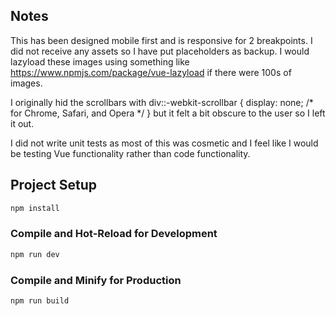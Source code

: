 ## Notes

This has been designed mobile first and is responsive for 2 breakpoints. I did not receive any assets so I have put placeholders as backup. I would lazyload these images using something like https://www.npmjs.com/package/vue-lazyload if there were 100s of images. 

I originally hid the scrollbars with div::-webkit-scrollbar {
  display: none; /* for Chrome, Safari, and Opera */
}
but it felt a bit obscure to the user so I left it out.

I did not write unit tests as most of this was cosmetic and I feel like I would be testing Vue functionality rather than code functionality. 

## Project Setup

```sh
npm install
```

### Compile and Hot-Reload for Development

```sh
npm run dev
```

### Compile and Minify for Production

```sh
npm run build
```

